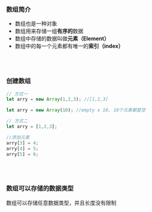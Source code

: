 ### 数组简介

- 数组也是一种对象
- 数组用来存储一组**有序的**数据
- 数组中存储的数据叫做**元素（Element）**
- 数组中的每一个元素都有唯一的**索引（index）**


<br>

<br>

### 创建数组

```javascript
// 方式一
let arry = new Array(1,2,3); //[1,2,3]

let arry = new Array(10); //empty x 10, 10个元素都是空

// 方式二
let arry = [1,2,3];

//添加元素
arry[3] = 4;
arry[4] = 5;
arry[5] = 6;
```

<br>

<br>

### 数组可以存储的数据类型

数组可以存储任意数据类型，并且长度没有限制
